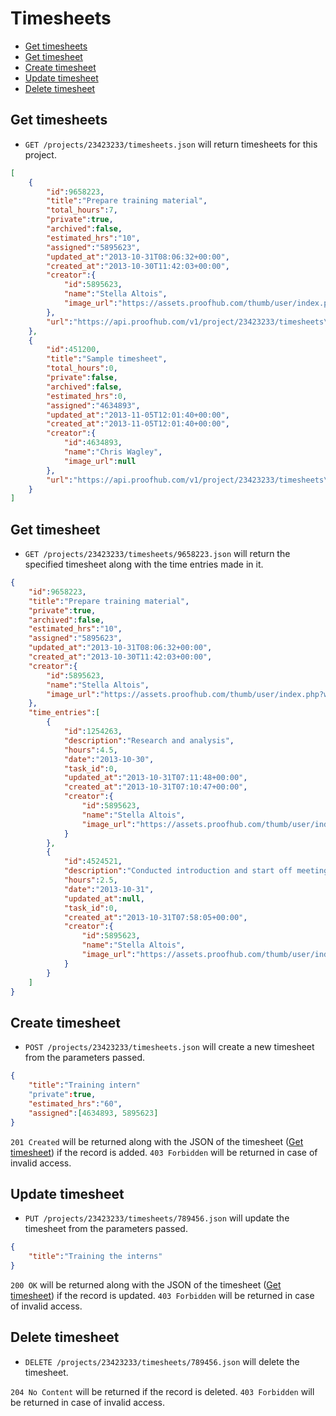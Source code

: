 Timesheets
====================

* [Get timesheets](#get-timesheets)
* [Get timesheet](#get-timesheet)
* [Create timesheet](#create-timesheet)
* [Update timesheet](#update-timesheet)
* [Delete timesheet](#delete-timesheet)

Get timesheets
----------------

* `GET /projects/23423233/timesheets.json` will return timesheets for this project.

```json
[
    {
        "id":9658223,
        "title":"Prepare training material",
        "total_hours":7,
        "private":true,
        "archived":false,
        "estimated_hrs":"10",
        "assigned":"5895623",
        "updated_at":"2013-10-31T08:06:32+00:00",
        "created_at":"2013-10-30T11:42:03+00:00",
        "creator":{
            "id":5895623,
            "name":"Stella Altois",
            "image_url":"https://assets.proofhub.com/thumb/user/index.php?width=80&height=80&cropratio=1:1&image=123456/812b4ba287f5ee0bc9d43bbf5bbe87fb1370073119.jpg"
        },
        "url":"https://api.proofhub.com/v1/project/23423233/timesheets\/9658223.json"
    },
    {
        "id":451200,
        "title":"Sample timesheet",
        "total_hours":0,
        "private":false,
        "archived":false,
        "estimated_hrs":0,
        "assigned":"4634893",
        "updated_at":"2013-11-05T12:01:40+00:00",
        "created_at":"2013-11-05T12:01:40+00:00",
        "creator":{
            "id":4634893,
            "name":"Chris Wagley",
            "image_url":null
        },
        "url":"https://api.proofhub.com/v1/project/23423233/timesheets\/451200.json"
    }
]
```

Get timesheet
----------------

* `GET /projects/23423233/timesheets/9658223.json` will return the specified timesheet along with the time entries made in it.

```json
{
    "id":9658223,
    "title":"Prepare training material",
    "private":true,
    "archived":false,
    "estimated_hrs":"10",
    "assigned":"5895623",
    "updated_at":"2013-10-31T08:06:32+00:00",
    "created_at":"2013-10-30T11:42:03+00:00",
    "creator":{
        "id":5895623,
        "name":"Stella Altois",
        "image_url":"https://assets.proofhub.com/thumb/user/index.php?width=80&height=80&cropratio=1:1&image=123456/812b4ba287f5ee0bc9d43bbf5bbe87fb1370073119.jpg"
    },
    "time_entries":[
        {
            "id":1254263,
            "description":"Research and analysis",
            "hours":4.5,
            "date":"2013-10-30",
            "task_id":0,
            "updated_at":"2013-10-31T07:11:48+00:00",
            "created_at":"2013-10-31T07:10:47+00:00",
            "creator":{
                "id":5895623,
                "name":"Stella Altois",
                "image_url":"https://assets.proofhub.com/thumb/user/index.php?width=80&height=80&cropratio=1:1&image=123456/812b4ba287f5ee0bc9d43bbf5bbe87fb1370073119.jpg"
            }
        },
        {
            "id":4524521,
            "description":"Conducted introduction and start off meeting",
            "hours":2.5,
            "date":"2013-10-31",
            "updated_at":null,
            "task_id":0,
            "created_at":"2013-10-31T07:58:05+00:00",
            "creator":{
                "id":5895623,
                "name":"Stella Altois",
                "image_url":"https://assets.proofhub.com/thumb/user/index.php?width=80&height=80&cropratio=1:1&image=123456/812b4ba287f5ee0bc9d43bbf5bbe87fb1370073119.jpg"
            }
        }
    ]
}
```
Create timesheet
----------------

* `POST /projects/23423233/timesheets.json` will create a new timesheet from the parameters passed. 

```json
{
    "title":"Training intern"
    "private":true,
    "estimated_hrs":"60",
    "assigned":[4634893, 5895623]
}
```

`201 Created` will be returned along with the JSON of the timesheet ([Get timesheet](#get-timesheet)) if the record is added. `403 Forbidden` will be returned in case of invalid access.

Update timesheet
----------------

* `PUT /projects/23423233/timesheets/789456.json` will update the timesheet from the parameters passed.

```json
{
	"title":"Training the interns"
}
```

`200 OK` will be returned along with the JSON of the timesheet ([Get timesheet](#get-timesheet)) if the record is updated. `403 Forbidden` will be returned in case of invalid access.

Delete timesheet
----------------

* `DELETE /projects/23423233/timesheets/789456.json` will delete the timesheet.

`204 No Content` will be returned if the record is deleted. `403 Forbidden` will be returned in case of invalid access.
